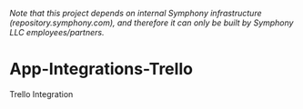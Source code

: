_Note that this project depends on internal Symphony infrastructure (repository.symphony.com), and therefore it can only be built by Symphony LLC employees/partners._

# App-Integrations-Trello
Trello Integration
